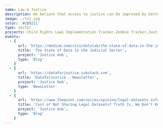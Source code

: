 ```yaml
---
name: Law & Justice
description: We believe that access to justice can be improved by better access to information. We curate datasets, build tools and create resources to promote evidence based reforms in the sector.
image: ./lnj.jpg
color: '#CB9211'
type: sector
projects: Child Rights Laws Implementation Tracker,Zombie Tracker,Justice Hub
events:
  - {
      url: 'https://medium.com/civicdatalab/the-state-of-data-in-the-judicial-sector-9a178a143e',
      title: 'The State of Data in the Judicial Sector',
      project: 'Justice Hub',
      type: 'Blog'
    }
  - {
      url: 'https://dataforjustice.substack.com',
      title: 'DataforJustice - Newsletter',
      project: 'Justice Hub',
      type: 'NewsLetter'
    }
  - {
      url: 'https://www.thequint.com/voices/opinion/legal-datasets-information-technology-access-to-data',
      title: 'Cost of Not Sharing Legal Datasets? Truth Is, We Don’t Know Yet',
      project: 'Justice Hub',
      type: 'Blog'
    }
---
```

